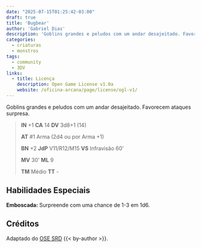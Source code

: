 ```yaml
---
date: "2025-07-15T01:25:42-03:00"
draft: true
title: 'Bugbear'
author: 'Gabriel Dias'
description: 'Goblins grandes e peludos com um andar desajeitado. Favorecem ataques surpresa.'
categories:
  - criaturas
  - monstros
tags:
  - community
  - 3DV
links:
  - title: Licença
    description: Open Game License v1.0a
    website: /oficina-arcana/page/license/ogl-v1/
---
```


Goblins grandes e peludos com um andar desajeitado. Favorecem ataques surpresa.

> **IN** +1 **CA** 14 **DV** 3d8+1 (14)
>
> **AT** #1 Arma (2d4 ou por Arma +1)
>
> **BN** +2 **JdP** V11/R12/M15 **VS** Infravisão 60'
>
> **MV** 30' **ML** 9
>
> **TM** Médio **TT** -

## Habilidades Especiais

**Emboscada:** Surpreende com uma chance de 1-3 em 1d6.

## Créditos

Adaptado do [OSE SRD](https://ose-srd.netlify.app/) {{< by-author >}}.
